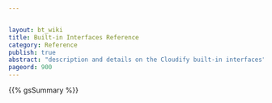 ```yaml
---


layout: bt_wiki
title: Built-in Interfaces Reference
category: Reference
publish: true
abstract: "description and details on the Cloudify built-in interfaces"
pageord: 900
---
```




{{% gsSummary %}}
